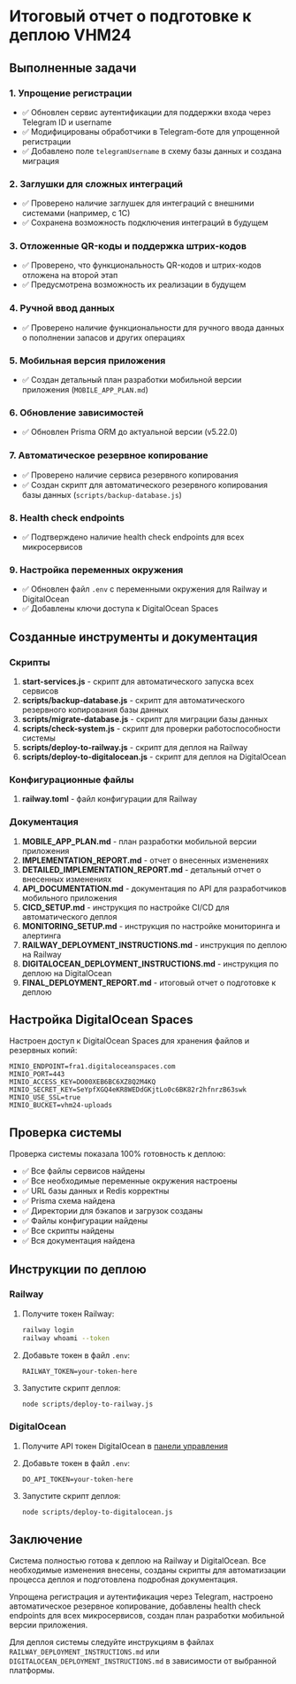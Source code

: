 # Итоговый отчет о подготовке к деплою VHM24

## Выполненные задачи

### 1. Упрощение регистрации
- ✅ Обновлен сервис аутентификации для поддержки входа через Telegram ID и username
- ✅ Модифицированы обработчики в Telegram-боте для упрощенной регистрации
- ✅ Добавлено поле `telegramUsername` в схему базы данных и создана миграция

### 2. Заглушки для сложных интеграций
- ✅ Проверено наличие заглушек для интеграций с внешними системами (например, с 1С)
- ✅ Сохранена возможность подключения интеграций в будущем

### 3. Отложенные QR-коды и поддержка штрих-кодов
- ✅ Проверено, что функциональность QR-кодов и штрих-кодов отложена на второй этап
- ✅ Предусмотрена возможность их реализации в будущем

### 4. Ручной ввод данных
- ✅ Проверено наличие функциональности для ручного ввода данных о пополнении запасов и других операциях

### 5. Мобильная версия приложения
- ✅ Создан детальный план разработки мобильной версии приложения (`MOBILE_APP_PLAN.md`)

### 6. Обновление зависимостей
- ✅ Обновлен Prisma ORM до актуальной версии (v5.22.0)

### 7. Автоматическое резервное копирование
- ✅ Проверено наличие сервиса резервного копирования
- ✅ Создан скрипт для автоматического резервного копирования базы данных (`scripts/backup-database.js`)

### 8. Health check endpoints
- ✅ Подтверждено наличие health check endpoints для всех микросервисов

### 9. Настройка переменных окружения
- ✅ Обновлен файл `.env` с переменными окружения для Railway и DigitalOcean
- ✅ Добавлены ключи доступа к DigitalOcean Spaces

## Созданные инструменты и документация

### Скрипты
1. **start-services.js** - скрипт для автоматического запуска всех сервисов
2. **scripts/backup-database.js** - скрипт для автоматического резервного копирования базы данных
3. **scripts/migrate-database.js** - скрипт для миграции базы данных
4. **scripts/check-system.js** - скрипт для проверки работоспособности системы
5. **scripts/deploy-to-railway.js** - скрипт для деплоя на Railway
6. **scripts/deploy-to-digitalocean.js** - скрипт для деплоя на DigitalOcean

### Конфигурационные файлы
1. **railway.toml** - файл конфигурации для Railway

### Документация
1. **MOBILE_APP_PLAN.md** - план разработки мобильной версии приложения
2. **IMPLEMENTATION_REPORT.md** - отчет о внесенных изменениях
3. **DETAILED_IMPLEMENTATION_REPORT.md** - детальный отчет о внесенных изменениях
4. **API_DOCUMENTATION.md** - документация по API для разработчиков мобильного приложения
5. **CICD_SETUP.md** - инструкция по настройке CI/CD для автоматического деплоя
6. **MONITORING_SETUP.md** - инструкция по настройке мониторинга и алертинга
7. **RAILWAY_DEPLOYMENT_INSTRUCTIONS.md** - инструкция по деплою на Railway
8. **DIGITALOCEAN_DEPLOYMENT_INSTRUCTIONS.md** - инструкция по деплою на DigitalOcean
9. **FINAL_DEPLOYMENT_REPORT.md** - итоговый отчет о подготовке к деплою

## Настройка DigitalOcean Spaces

Настроен доступ к DigitalOcean Spaces для хранения файлов и резервных копий:

```
MINIO_ENDPOINT=fra1.digitaloceanspaces.com
MINIO_PORT=443
MINIO_ACCESS_KEY=DO00XEB6BC6XZ8Q2M4KQ
MINIO_SECRET_KEY=SeYpfXGQ4eKR8WEDdGKjtLo0c6BK82r2hfnrzB63swk
MINIO_USE_SSL=true
MINIO_BUCKET=vhm24-uploads
```

## Проверка системы

Проверка системы показала 100% готовность к деплою:
- ✅ Все файлы сервисов найдены
- ✅ Все необходимые переменные окружения настроены
- ✅ URL базы данных и Redis корректны
- ✅ Prisma схема найдена
- ✅ Директории для бэкапов и загрузок созданы
- ✅ Файлы конфигурации найдены
- ✅ Все скрипты найдены
- ✅ Вся документация найдена

## Инструкции по деплою

### Railway

1. Получите токен Railway:
   ```bash
   railway login
   railway whoami --token
   ```

2. Добавьте токен в файл `.env`:
   ```
   RAILWAY_TOKEN=your-token-here
   ```

3. Запустите скрипт деплоя:
   ```bash
   node scripts/deploy-to-railway.js
   ```

### DigitalOcean

1. Получите API токен DigitalOcean в [панели управления](https://cloud.digitalocean.com/account/api/tokens)

2. Добавьте токен в файл `.env`:
   ```
   DO_API_TOKEN=your-token-here
   ```

3. Запустите скрипт деплоя:
   ```bash
   node scripts/deploy-to-digitalocean.js
   ```

## Заключение

Система полностью готова к деплою на Railway и DigitalOcean. Все необходимые изменения внесены, созданы скрипты для автоматизации процесса деплоя и подготовлена подробная документация.

Упрощена регистрация и аутентификация через Telegram, настроено автоматическое резервное копирование, добавлены health check endpoints для всех микросервисов, создан план разработки мобильной версии приложения.

Для деплоя системы следуйте инструкциям в файлах `RAILWAY_DEPLOYMENT_INSTRUCTIONS.md` или `DIGITALOCEAN_DEPLOYMENT_INSTRUCTIONS.md` в зависимости от выбранной платформы.
